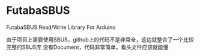 # FutabaSBUS
FutabaSBUS Read/Write Library For Arduino

由于项目上需要使用SBUS，github上的代码不是非常全，这边就整合了一个比较完整的SBUS库
没有Document，代码非常简单，看头文件应该就能懂
